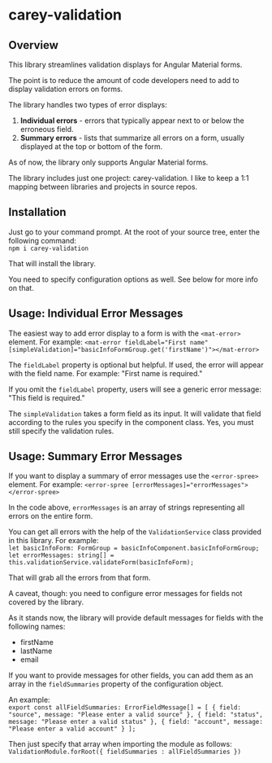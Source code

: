 # carey-validation

## Overview
This library streamlines validation displays for Angular Material forms.

The point is to reduce the amount of code developers need to add to display validation
errors on forms.

The library handles two types of error displays:
1. **Individual errors** - errors that typically appear next to or below the erroneous field.
2. **Summary errors** - lists that summarize all errors on a form, usually displayed at the top or bottom of the form.

As of now, the library only supports Angular Material forms. 

The library includes just one project: carey-validation. I like to keep a 1:1 mapping between libraries and projects in
source repos.

## Installation
Just go to your command prompt. At the root of your source tree, enter the following command:<br/>
`npm i carey-validation`

That will install the library.

You need to specify configuration options as well. See below for more info on that.

## Usage: Individual Error Messages
The easiest way to add error display to a form is with the `<mat-error>` element. For example:
`<mat-error fieldLabel="First name" [simpleValidation]="basicInfoFormGroup.get('firstName')"></mat-error>`

The `fieldLabel` property is optional but helpful. If used, the error will appear with the field name.
For example: "First name is required."

If you omit the `fieldLabel` property, users will see a generic error message: "This field is required."

The `simpleValidation` takes a form field as its input. It will validate that field according to the
rules you specify in the component class. Yes, you must still specify the validation rules. 

## Usage: Summary Error Messages
If you want to display a summary of error messages use the `<error-spree>` element. For example:
`<error-spree [errorMessages]="errorMessages"></error-spree>`

In the code above, `errorMessages` is an array of strings representing all errors on the entire form.

You can get all errors with the help of the `ValidationService` class provided in this library. For example:<br/>
`let basicInfoForm: FormGroup = basicInfoComponent.basicInfoFormGroup;`<br/>
`let errorMessages: string[] = this.validationService.validateForm(basicInfoForm);`

That will grab all the errors from that form.

A caveat, though: you need to configure error messages for fields not covered by the library.

As it stands now, the library will provide default messages for fields with the following names:
- firstName
- lastName
- email

If you want to provide messages for other fields, you can add them as an array in the `fieldSummaries`
property of the configuration object.

An example:<br/>
`export const allFieldSummaries: ErrorFieldMessage[] = [
  {
    field: "source",
    message: "Please enter a valid source"
  },
  {
    field: "status",
    message: "Please enter a valid status"
  },
  {
    field: "account",
    message: "Please enter a valid account"
  }
];`

Then just specify that array when importing the module as follows:<br/>
`ValidationModule.forRoot({ fieldSummaries : allFieldSummaries })`

